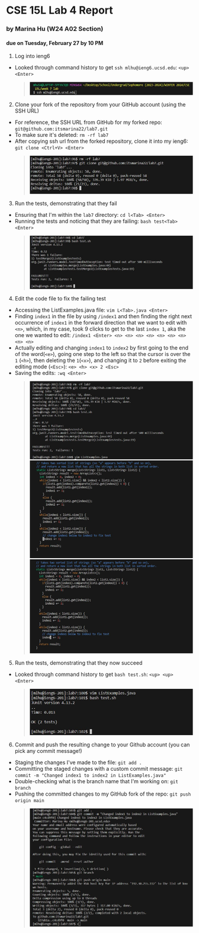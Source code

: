 # CSE 15L Lab 4 Report 
### by Marina Hu (W24 A02 Section)
#### due on Tuesday, February 27 by 10 PM

1. Log into ieng6
  - Looked through command history to get `ssh mlhu@ieng6.ucsd.edu`: `<up> <Enter>`
    > ![Image](lab_report_four_photos/(1)logging_into_ieng6.JPG)
    
2. Clone your fork of the repository from your GitHub account (using the SSH URL)
  - For reference, the SSH URL from GitHub for my forked repo: `git@github.com:itsmarina22/lab7.git`
  - To make sure it's deleted: `rm -rf lab7`
  - After copying ssh url from the forked repository, clone it into my ieng6: `git clone <Ctrl+V> <Enter>`
    > ![Image](lab_report_four_photos/(2)cloning_forked_repo.JPG)
    
3. Run the tests, demonstrating that they fail
  - Ensuring that I'm within the `lab7` directory: `cd l<Tab> <Enter>`
  - Running the tests and noticing that they are failing: `bash test<Tab> <Enter>`
    > ![Image](lab_report_four_photos/(3)running_failed_tests.JPG)

4. Edit the code file to fix the failing test
  - Accessing the ListExamples.java file: `vim L<Tab>.java <Enter>`
  - Finding `index1` in the file by using `/index1` and then finding the right next occurrence of `index1` in the forward direction that we want to edit with `<n>`, which, in my case, took 9 clicks to get to the last `index 1`, aka the one we wanted to edit: `/index1 <Enter> <n> <n> <n> <n> <n> <n> <n> <n> <n>`
  - Actually editing and changing `index1` to `index2` by first going to the end of the word(`<e>`), going one step to the left so that the cursor is over the `1` (`<h>`), then deleting the `1`(`<x>`), and changing it to `2` before exiting the editing mode (`<Esc>`): `<e> <h> <x> 2 <Esc>`
  - Saving the edits: `:wq <Enter>`
    > ![Image](lab_report_four_photos/(4a)step2_3_pre4_combined.JPG)
    > ![Image](lab_report_four_photos/(4b)found_the_spot.JPG)
    > ![Image](lab_report_four_photos/(4c)changed_to_index2.JPG)
  
5. Run the tests, demonstrating that they now succeed
  - Looked through command history to get `bash test.sh`: `<up> <up> <Enter>`
    > ![Image](lab_report_four_photos/(5)running_tests_success.JPG)

6. Commit and push the resulting change to your Github account (you can pick any commit message!)
  - Staging the changes I've made to the file: `git add .`
  - Committing the staged changes with a custom commit message: `git commit -m "Changed index1 to index2 in ListExamples.java"`
  - Double-checking what is the branch name that I'm working on: `git branch`
  - Pushing the committed changes to my GitHub fork of the repo: `git push origin main`
    > ![Image](lab_report_four_photos/(6)commit_and_push_changes_to_github.JPG)
    

